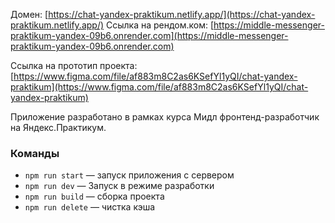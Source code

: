 Домен:  [https://chat-yandex-praktikum.netlify.app/](https://chat-yandex-praktikum.netlify.app/)
Ссылка на рендом.ком:  [https://middle-messenger-praktikum-yandex-09b6.onrender.com](https://middle-messenger-praktikum-yandex-09b6.onrender.com)



Ссылка на прототип проекта:   [https://www.figma.com/file/af883m8C2as6KSefYl1yQI/chat-yandex-praktikum](https://www.figma.com/file/af883m8C2as6KSefYl1yQI/chat-yandex-praktikum)

Приложение разработано в рамках курса Мидл фронтенд-разработчик на Яндекс.Практикум.

### Команды

- `npm run start` — запуск приложения с сервером
- `npm run dev` —  Запуск в режиме разработки
- `npm run build` — сборка проекта
- `npm run delete` — чистка кэша





